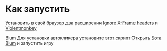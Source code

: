 # Как запустить
Установить в свой браузер два расширения [Ignore X-Frame headers](https://chromewebstore.google.com/detail/ignore-x-frame-headers/gleekbfjekiniecknbkamfmkohkpodhe) и [Violentmonkey](https://chromewebstore.google.com/detail/violentmonkey/jinjaccalgkegednnccohejagnlnfdag?hl=be)

Blum
Для установки автокликера установите [этот скрипт](https://github.com/Davud77/autoclicker/raw/refs/heads/main/blum-autoclicker.user.js)
Открыть [Бота Blum](https://web.telegram.org/k/#@BlumCryptoBot) и запустить игру
